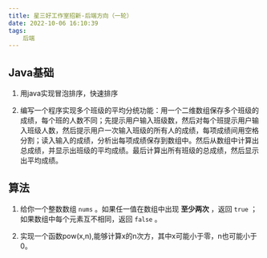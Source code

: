 ```yaml
---
title: 星三好工作室招新-后端方向（一轮）
date: 2022-10-06 16:10:39
tags:
    后端
---
```

## Java基础

1. 用java实现冒泡排序，快速排序

2. 编写一个程序实现多个班级的平均分统功能：用一个二维数组保存多个班级的成绩，每个班的人数不同；先提示用户输入班级数，然后对每个班提示用户输入班级人数，然后提示用户一次输入班级的所有人的成绩，每项成绩间用空格分割；读入输入的成绩，分析出每项成绩保存到数组中。然后从数组中计算出总成绩，并显示出班级的平均成绩。最后计算出所有班级的总成绩，然后显示出平均成绩。

<!-- more -->

## 算法

1. 给你一个整数数组 `nums` 。如果任一值在数组中出现 **至少两次** ，返回 `true` ；如果数组中每个元素互不相同，返回 `false` 。

2. 实现一个函数pow(x,n),能够计算x的n次方，其中x可能小于零，n也可能小于0。

<!--more-->
